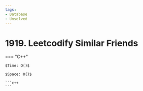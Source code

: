 ```yaml
---
tags:
- Database
- Unsolved
---
```



# 1919. Leetcodify Similar Friends

=== "C++"

    $Time: O()$

    $Space: O()$

    ```c++
    ```